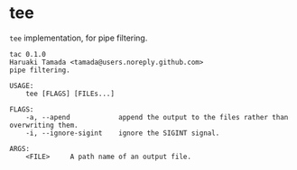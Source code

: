 # tee

`tee` implementation, for pipe filtering.

```
tac 0.1.0
Haruaki Tamada <tamada@users.noreply.github.com>
pipe filtering.

USAGE:
    tee [FLAGS] [FILEs...]

FLAGS:
    -a, --apend            append the output to the files rather than overwriting them.
    -i, --ignore-sigint    ignore the SIGINT signal.

ARGS:
    <FILE>     A path name of an output file.
```
